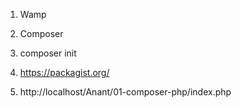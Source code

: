 1. Wamp
2. Composer
3. composer init
4. https://packagist.org/

5. http://localhost/Anant/01-composer-php/index.php
